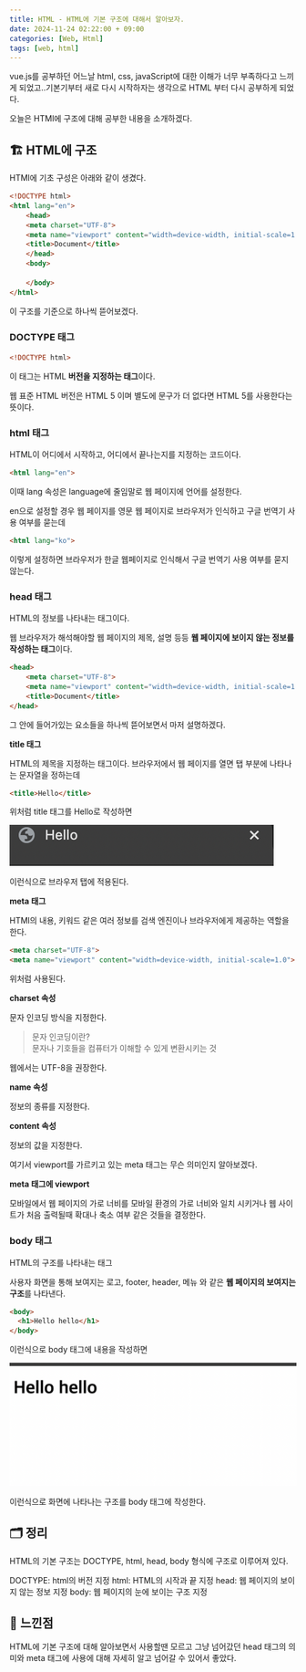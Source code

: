 ```yaml
---
title: HTML - HTML에 기본 구조에 대해서 알아보자.
date: 2024-11-24 02:22:00 + 09:00
categories: [Web, Html]
tags: [web, html]
---
```


vue.js를 공부하던 어느날 html, css, javaScript에 대한 이해가 너무 부족하다고 느끼게 되었고..기본기부터 새로 다시 시작하자는 생각으로 HTML 부터 다시 공부하게 되었다.

오늘은 HTMl에 구조에 대해 공부한 내용을 소개하겠다.

## 🏗️ **HTML에 구조**
HTMl에 기초 구성은 아래와 같이 생겼다.
```html
<!DOCTYPE html>
<html lang="en">
	<head>
    <meta charset="UTF-8">
    <meta name="viewport" content="width=device-width, initial-scale=1.0">
    <title>Document</title>
	</head>
	<body>
    
	</body>
</html>
```
이 구조를 기준으로 하나씩 뜯어보겠다.

### **DOCTYPE 태그**
```html
<!DOCTYPE html>
```
이 태그는 HTML **버전을 지정하는 태그**이다.

웹 표준 HTML 버전은 HTML 5 이며 별도에 문구가 더 없다면 HTML 5를 사용한다는 뜻이다.

### **html 태그** 
HTML이 어디에서 시작하고, 어디에서 끝나는지를 지정하는 코드이다.
```html
<html lang="en">
```
이때 lang 속성은 language에 줄임말로 웹 페이지에 언어를 설정한다.

en으로 설정할 경우 웹 페이지를 영문 웹 페이지로 브라우저가 인식하고 구글 번역기 사용 여부를 묻는데
```html
<html lang="ko">
```
이렇게 설정하면 브라우저가 한글 웹페이지로 인식해서 구글 번역기 사용 여부를 묻지 않는다.
### **head 태그**
HTML의 정보를 나타내는 태그이다.<br>

웹 브라우저가 해석해야할 웹 페이지의 제목, 설명 등등 **웹 페이지에 보이지 않는 정보를 작성하는 태그**이다. 
```html
<head>
    <meta charset="UTF-8">
    <meta name="viewport" content="width=device-width, initial-scale=1.0">
    <title>Document</title>
</head>
```
그 안에 들어가있는 요소들을 하나씩 뜯어보면서 마저 설명하겠다.

**title 태그**

HTML의 제목을 지정하는 태그이다.
브라우저에서 웹 페이지를 열면 탭 부분에 나타나는 문자열을 정하는데
```html
<title>Hello</title>
```
위처럼 title 태그를 Hello로 작성하면<br>

![image](https://github.com/PetOfLSE/PetOfLSE.github.io/blob/main/assets/img/pagetab.png?raw=true)

이런식으로 브라우저 탭에 적용된다.

**meta 태그**

HTMl의 내용, 키워드 같은 여러 정보를 검색 엔진이나 브라우저에게 제공하는 역할을 한다.
```html
<meta charset="UTF-8">
<meta name="viewport" content="width=device-width, initial-scale=1.0">
```
위처럼 사용된다.

**charset 속성**

문자 인코딩 방식을 지정한다.
> 문자 인코딩이란? <br>
> 문자나 기호들을 컴퓨터가 이해할 수 있게 변환시키는 것 

웹에서는 UTF-8을 권장한다.

**name 속성**

정보의 종류를 지정한다.

**content 속성**

정보의 값을 지정한다.

여기서 viewport를 가르키고 있는 meta 태그는 무슨 의미인지 알아보겠다.

**meta 태그에 viewport**

모바일에서 웹 페이지의 가로 너비를 모바일 환경의 가로 너비와 일치 시키거나 웹 사이트가 처음 출력될때 확대나 축소 여부 같은 것들을 결정한다. 

### **body 태그**
HTML의 구조를 나타내는 태그

사용자 화면을 통해 보여지는 로고, footer, header, 메뉴 와 같은 **웹 페이지의 보여지는 구조**를 나타낸다.

```html
<body>
  <h1>Hello hello</h1>
</body>
```
이런식으로 body 태그에 내용을 작성하면

![image](https://github.com/PetOfLSE/PetOfLSE.github.io/blob/main/assets/img/exampleh1.png?raw=true)

이런식으로 화면에 나타나는 구조를 body 태그에 작성한다.

## 🗂️ 정리
HTML의 기본 구조는 DOCTYPE, html, head, body 형식에 구조로 이루어져 있다.

DOCTYPE: html의 버전 지정
html: HTML의 시작과 끝 지정
head: 웹 페이지의 보이지 않는 정보 지정
body: 웹 페이지의 눈에 보이는 구조 지정

## 💭 느낀점
HTML에 기본 구조에 대해 알아보면서 사용할땐 모르고 그냥 넘어갔던 head 태그의 의미와 meta 태그에 사용에 대해 자세히 알고 넘어갈 수 있어서 좋았다.